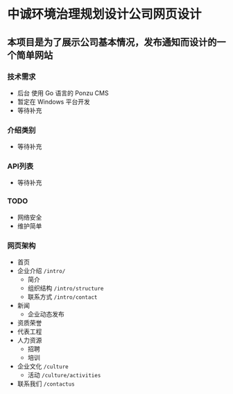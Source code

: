 # 中诚环境治理规划设计公司网页设计
## 本项目是为了展示公司基本情况，发布通知而设计的一个简单网站
### 技术需求
* 后台 使用 Go 语言的 Ponzu CMS
* 暂定在 Windows 平台开发
* 等待补充

### 介绍类别
* 等待补充

### API列表
* 等待补充

### TODO
- 网络安全
- 维护简单

### 网页架构

- 首页
- 企业介绍 `/intro/`
  - 简介
  - 组织结构 `/intro/structure`
  - 联系方式 `/intro/contact`
- 新闻
  - 企业动态发布
- 资质荣誉
- 代表工程
- 人力资源 
  - 招聘
  - 培训
- 企业文化 `/culture`
  - 活动 `/culture/activities`
- 联系我们 `/contactus`

